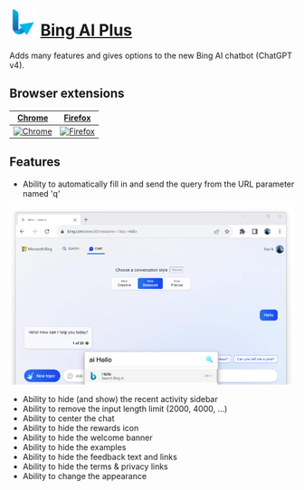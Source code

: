 # ![Icon](package/icon-48.png) [Bing AI Plus](https://chrome.google.com/webstore/detail/bing-ai-plus/fidegdolhcippkeobljodnicbeecghlm)

Adds many features and gives options to the new Bing AI chatbot (ChatGPT v4).

## Browser extensions

[Chrome](https://chrome.google.com/webstore/detail/bing-ai-plus/fidegdolhcippkeobljodnicbeecghlm) | [Firefox](https://addons.mozilla.org/en-US/firefox/addon/bing-ai-plus) |
-- | --
[![Chrome](https://github.com/alrra/browser-logos/raw/main/src/chrome/chrome_128x128.png)](https://chrome.google.com/webstore/detail/bing-ai-plus/fidegdolhcippkeobljodnicbeecghlm) | [![Firefox](https://github.com/alrra/browser-logos/raw/main/src/firefox/firefox_128x128.png)](https://addons.mozilla.org/en-US/firefox/addon/bing-ai-plus) |

## Features

- Ability to automatically fill in and send the query from the URL parameter named 'q'

![query](screenshot-01-chrome.jpg)

- Ability to hide (and show) the recent activity sidebar
- Ability to remove the input length limit (2000, 4000, ...)
- Ability to center the chat
- Ability to hide the rewards icon
- Ability to hide the welcome banner
- Ability to hide the examples
- Ability to hide the feedback text and links
- Ability to hide the terms & privacy links
- Ability to change the appearance